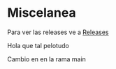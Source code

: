 # Miscelanea


Para ver las releases ve a
[Releases](https://github.com/IvanEncisoUPC/Miscelanea/releases)


Hola que tal pelotudo


Cambio en en la rama main